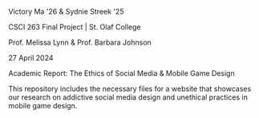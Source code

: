 Victory Ma '26 & Sydnie Streek '25

CSCI 263 Final Project | St. Olaf College

Prof. Melissa Lynn & Prof. Barbara Johnson

27 April 2024

Academic Report: The Ethics of Social Media & Mobile Game Design

This repository includes the necessary files for a website that showcases our research on addictive social media design and unethical practices in mobile game design.

